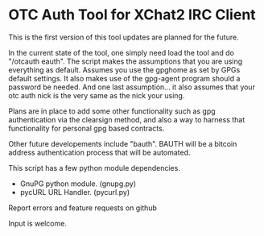 OTC Auth Tool for XChat2 IRC Client
========================================================================
This is the first version of this tool
updates are planned for the future.

In the current state of the tool, one simply need load the tool and do
"/otcauth eauth". 
The script makes the assumptions that you are using everything as
default. Assumes you use the gpghome as set by GPGs default settings.
It also makes use of the gpg-agent program should a password be needed.
And one last assumption... it also assumes that your otc auth nick is 
the very same as the nick your using.

Plans are in place to add some other functionality such as gpg
authentication via the clearsign method, and also a way to harness that
functionality for personal gpg based contracts.

Other future developements include "bauth".
BAUTH will be a bitcoin address authentication process that will be 
automated.

This script has a few python module dependencies.
- GnuPG python module. (gnupg.py)
- pycURL URL Handler. (pycurl.py)

Report errors and feature requests on github

Input is welcome.
